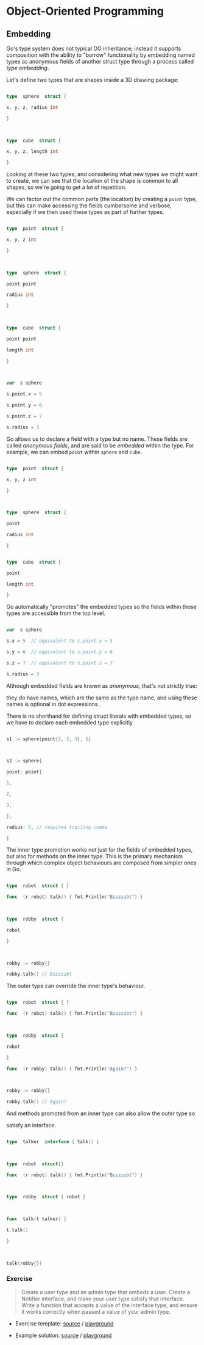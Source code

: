 
# Object-Oriented Programming

  

## Embedding

 
Go's type system does not typical OO inheritance; instead it supports composition with the ability to "borrow" functionality by embedding named types as anonymous fields of another struct type through a process called _type embedding_.

  

Let's define two types that are shapes inside a 3D drawing package:

  

```go

type  sphere  struct {

x, y, z, radius int

}

  

type  cube  struct {

x, y, z, length int

}

```

  

Looking at these two types, and considering what new types we might want to create, we can see that the location of the shape is common to all shapes, so we're going to get a lot of repetition.


We can factor out the common parts (the location) by creating a `point` type, but this can make accessing the fields cumbersome and verbose, especially if we then used these types as part of further types.

```go

type  point  struct {

x, y, z int

}

  

type  sphere  struct {

point point

radius int

}

  

type  cube  struct {

point point

length int

}

  

var  s sphere

s.point.x = 5

s.point.y = 6

s.point.z = 7

s.radius = 3

```

  

Go allows us to declare a field with a type but no name. These fields are
called _anonymous fields_, and are said to be _embedded_ within the type. For example, we can embed `point` within `sphere` and `cube`.

```go

type  point  struct {

x, y, z int

}

  

type  sphere  struct {

point

radius int

}


type  cube  struct {

point

length int

}

```

  

Go automatically "promotes" the embedded types so the fields within those types are accessible from the top level.
  

```go

var  s sphere

s.x = 5  // equivalent to s.point.x = 5

s.y = 6  // equivalent to s.point.y = 6

s.z = 7  // equivalent to s.point.z = 7

s.radius = 3

```

  

Although embedded fields are known as _anonymous_, that's not strictly true:

they do have names, which are the same as the type name, and using these names is optional in dot expressions.

  

There is no shorthand for defining struct literals with embedded types, so we have to declare each embedded type explicitly.

  

```go

s1 := sphere{point{1, 2, 3}, 5}

  

s2 := sphere{

point: point{

1,

2,

3,

},

radius: 5, // required trailing comma

}

```

  

The inner type promotion works not just for the fields of embedded types, but also for methods on the inner type. This is the primary mechanism through which complex object behaviours are composed from simpler ones in Go.

  

```go

type  robot  struct { }

func  (r robot) talk() { fmt.Println("Bzzzzzbt") }

  

type  robby  struct {

robot

}

  

robby := robby{}

robby.talk() // Bzzzzzbt

```

  

The outer type can override the inner type's behaviour.

  

```go

type  robot  struct { }

func  (r robot) talk() { fmt.Println("Bzzzzzbt") }

  

type  robby  struct {

robot

}

func  (r robby) talk() { fmt.Println("Again?") }

  

robby := robby{}

robby.talk() // Again?

```

  

And methods promoted from an inner type can also allow the outer type so

satisfy an interface.

  

```go

type  talker  interface { talk() }

  

type  robot  struct{}

func  (r robot) talk() { fmt.Println("Bzzzzzbt") }

  

type  robby  struct { robot }

  

func  talk(t talker) {

t.talk()

}

  

talk(robby{})

```

  

### Exercise

  

> Create a user type and an admin type that embeds a user. Create a Notifier interface, and make your user type satisfy that interface. Write a function  that accepts a value of the interface type, and ensure it works correctly when passed a value of your admin type.

  

* Exercise template: [source][ts] / [playground][tp]

* Example solution: [source][ss] / [playground][sp]

  

[ts]: exercises/embedding/template/embedding.go

[tp]: http://play.golang.org/p/5qrrcfHdiZ

[ss]: exercises/embedding/solution/embedding.go

[sp]: http://play.golang.org/p/BU033x1m6s